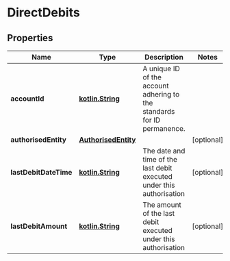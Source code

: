 # DirectDebits

## Properties
Name | Type | Description | Notes
------------ | ------------- | ------------- | -------------
**accountId** | [**kotlin.String**](.md) | A unique ID of the account adhering to the standards for ID permanence. | 
**authorisedEntity** | [**AuthorisedEntity**](AuthorisedEntity.md) |  |  [optional]
**lastDebitDateTime** | [**kotlin.String**](.md) | The date and time of the last debit executed under this authorisation |  [optional]
**lastDebitAmount** | [**kotlin.String**](.md) | The amount of the last debit executed under this authorisation |  [optional]
